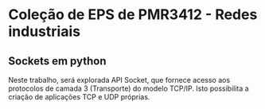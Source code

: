 # Coleção de EPS de PMR3412 - Redes industriais

## Sockets em python
Neste trabalho, será explorada API Socket, que fornece acesso aos protocolos de camada 3 (Transporte) do modelo TCP/IP. Isto possibilita a criação de aplicações TCP e UDP próprias.
